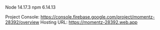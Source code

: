 Node 14.17.3
npm 6.14.13


Project Console: https://console.firebase.google.com/project/momentz-28392/overview
Hosting URL: https://momentz-28392.web.app
